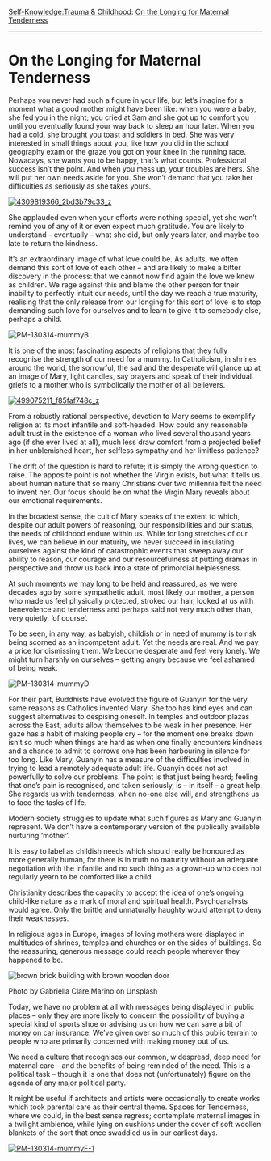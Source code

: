 [Self-Knowledge:](https://www.theschooloflife.com/thebookoflife/category/self-knowledge/)[Trauma & Childhood](https://www.theschooloflife.com/thebookoflife/category/self-knowledge/trauma-childhood/): [On the Longing for Maternal Tenderness](https://www.theschooloflife.com/thebookoflife/i-need-mummy/)

* * *

# On the Longing for Maternal Tenderness

Perhaps you never had such a figure in your life, but let’s imagine for a moment what a good mother might have been like: when you were a baby, she fed you in the night; you cried at 3am and she got up to comfort you until you eventually found your way back to sleep an hour later. When you had a cold, she brought you toast and soldiers in bed. She was very interested in small things about you, like how you did in the school geography exam or the graze you got on your knee in the running race. Nowadays, she wants you to be happy, that’s what counts. Professional success isn’t the point. And when you mess up, your troubles are hers. She will put her own needs aside for you. She won’t demand that you take her difficulties as seriously as she takes yours.

[![4309819366_2bd3b79c33_z](https://www.theschooloflife.com/thebookoflife/wp-content/uploads/2014/10/4309819366_2bd3b79c33_z.jpg)](http://www.thebookoflife.org/wp-content/uploads/2014/10/4309819366_2bd3b79c33_z.jpg)

She applauded even when your efforts were nothing special, yet she won’t remind you of any of it or even expect much gratitude. You are likely to understand – eventually – what she did, but only years later, and maybe too late to return the kindness.

It’s an extraordinary image of what love could be. As adults, we often demand this sort of love of each other – and are likely to make a bitter discovery in the process: that we cannot now find again the love we knew as children. We rage against this and blame the other person for their inability to perfectly intuit our needs, until the day we reach a true maturity, realising that the only release from our longing for this sort of love is to stop demanding such love for ourselves and to learn to give it to somebody else, perhaps a child.

![PM-130314-mummyB](https://www.theschooloflife.com/thebookoflife/wp-content/uploads/2014/09/PM-130314-mummyB.jpg)

It is one of the most fascinating aspects of religions that they fully recognise the strength of our need for a mummy. In Catholicism, in shrines around the world, the sorrowful, the sad and the desperate will glance up at an image of Mary, light candles, say prayers and speak of their individual griefs to a mother who is symbolically the mother of all believers.

[![499075211_f85faf748c_z](https://www.theschooloflife.com/thebookoflife/wp-content/uploads/2014/10/499075211_f85faf748c_z.jpg)](http://www.thebookoflife.org/wp-content/uploads/2014/10/499075211_f85faf748c_z.jpg)

From a robustly rational perspective, devotion to Mary seems to exemplify religion at its most infantile and soft-headed. How could any reasonable adult trust in the existence of a woman who lived several thousand years ago (if she ever lived at all), much less draw comfort from a projected belief in her unblemished heart, her selfless sympathy and her limitless patience?

The drift of the question is hard to refute; it is simply the wrong question to raise. The apposite point is not whether the Virgin exists, but what it tells us about human nature that so many Christians over two millennia felt the need to invent her. Our focus should be on what the Virgin Mary reveals about our emotional requirements.

In the broadest sense, the cult of Mary speaks of the extent to which, despite our adult powers of reasoning, our responsibilities and our status, the needs of childhood endure within us. While for long stretches of our lives, we can believe in our maturity, we never succeed in insulating ourselves against the kind of catastrophic events that sweep away our ability to reason, our courage and our resourcefulness at putting dramas in perspective and throw us back into a state of primordial helplessness.

At such moments we may long to be held and reassured, as we were decades ago by some sympathetic adult, most likely our mother, a person who made us feel physically protected, stroked our hair, looked at us with benevolence and tenderness and perhaps said not very much other than, very quietly, ‘of course’.

To be seen, in any way, as babyish, childish or in need of mummy is to risk being scorned as an incompetent adult. Yet the needs are real. And we pay a price for dismissing them. We become desperate and feel very lonely. We might turn harshly on ourselves – getting angry because we feel ashamed of being weak.

![PM-130314-mummyD](https://www.theschooloflife.com/thebookoflife/wp-content/uploads/2014/09/PM-130314-mummyD.jpg)

For their part, Buddhists have evolved the figure of Guanyin for the very same reasons as Catholics invented Mary. She too has kind eyes and can suggest alternatives to despising oneself. In temples and outdoor plazas across the East, adults allow themselves to be weak in her presence. Her gaze has a habit of making people cry – for the moment one breaks down isn’t so much when things are hard as when one finally encounters kindness and a chance to admit to sorrows one has been harbouring in silence for too long. Like Mary, Guanyin has a measure of the difficulties involved in trying to lead a remotely adequate adult life. Guanyin does not act powerfully to solve our problems. The point is that just being heard; feeling that one’s pain is recognised, and taken seriously, is – in itself – a great help. She regards us with tenderness, when no-one else will, and strengthens us to face the tasks of life.

Modern society struggles to update what such figures as Mary and Guanyin represent. We don’t have a contemporary version of the publically available nurturing ‘mother’.

It is easy to label as childish needs which should really be honoured as more generally human, for there is in truth no maturity without an adequate negotiation with the infantile and no such thing as a grown-up who does not regularly yearn to be comforted like a child.

Christianity describes the capacity to accept the idea of one’s ongoing child-like nature as a mark of moral and spiritual health. Psychoanalysts would agree. Only the brittle and unnaturally haughty would attempt to deny their weaknesses.

In religious ages in Europe, images of loving mothers were displayed in multitudes of shrines, temples and churches or on the sides of buildings. So the reassuring, generous message could reach people wherever they happened to be.

 ![brown brick building with brown wooden door](https://images.unsplash.com/photo-1602188798833-e9250c62b450?ixid=MXwxMjA3fDB8MHxwaG90by1wYWdlfHx8fGVufDB8fHw%3D&ixlib=rb-1.2.1&auto=format&fit=crop&w=1000&q=80)

Photo by Gabriella Clare Marino on Unsplash

Today, we have no problem at all with messages being displayed in public places – only they are more likely to concern the possibility of buying a special kind of sports shoe or advising us on how we can save a bit of money on car insurance. We’ve given over so much of this public terrain to people who are primarily concerned with making money out of us.

We need a culture that recognises our common, widespread, deep need for maternal care – and the benefits of being reminded of the need. This is a political task – though it is one that does not (unfortunately) figure on the agenda of any major political party.

It might be useful if architects and artists were occasionally to create works which took parental care as their central theme. Spaces for Tenderness, where we could, in the best sense regress; contemplate maternal images in a twilight ambience, while lying on cushions under the cover of soft woollen blankets of the sort that once swaddled us in our earliest days.

[![PM-130314-mummyF-1](https://www.theschooloflife.com/thebookoflife/wp-content/uploads/2014/10/PM-130314-mummyF-1.jpg)](http://www.thebookoflife.org/wp-content/uploads/2014/10/PM-130314-mummyF-1.jpg)

&nbsp;
